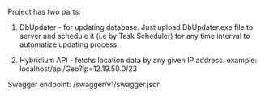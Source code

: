 Project has two parts:


1) DbUpdater - for updating database. Just upload DbUpdater.exe file to server and schedule it (i.e by Task Scheduler) for any time interval to automatize updating process.

2) Hybridium API - fetchs location data by any given IP address. example: localhost/api/Geo?ip=12.19.50.0/23


Swagger endpoint: /swagger/v1/swagger.json